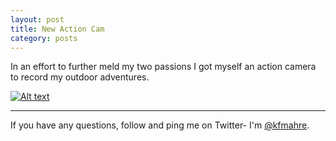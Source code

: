 ```yaml
---
layout: post
title: New Action Cam
category: posts
---
```


In an effort to further meld my two passions I got myself an action camera to record my outdoor adventures.

[![Alt text](https://img.youtube.com/vi/1M-Y7CKtXRc&feature=youtu.be/0.jpg)](https://www.youtube.com/watch?v=1M-Y7CKtXRc&feature=youtu.be)

---

If you have any questions, follow and ping me on Twitter- I'm
[@kfmahre][twitter].

[jekyll]: https://github.com/mojombo/jekyll
[km]: http://kfmahre.github.io
[twitter]: https://twitter.com/kfmahre